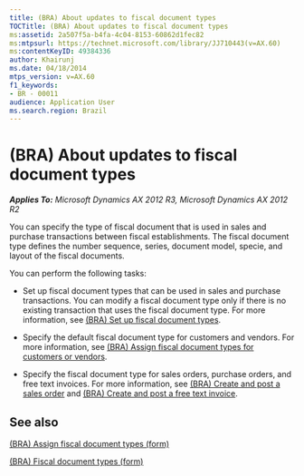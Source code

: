 ```yaml
---
title: (BRA) About updates to fiscal document types
TOCTitle: (BRA) About updates to fiscal document types
ms:assetid: 2a507f5a-b4fa-4c04-8153-60862d1fec82
ms:mtpsurl: https://technet.microsoft.com/library/JJ710443(v=AX.60)
ms:contentKeyID: 49384336
author: Khairunj
ms.date: 04/18/2014
mtps_version: v=AX.60
f1_keywords:
- BR - 00011
audience: Application User
ms.search.region: Brazil
---
```


# (BRA) About updates to fiscal document types 


_**Applies To:** Microsoft Dynamics AX 2012 R3, Microsoft Dynamics AX 2012 R2_

You can specify the type of fiscal document that is used in sales and purchase transactions between fiscal establishments. The fiscal document type defines the number sequence, series, document model, specie, and layout of the fiscal documents.

You can perform the following tasks:

  - Set up fiscal document types that can be used in sales and purchase transactions. You can modify a fiscal document type only if there is no existing transaction that uses the fiscal document type. For more information, see [(BRA) Set up fiscal document types](bra-set-up-fiscal-document-types.md).

  - Specify the default fiscal document type for customers and vendors. For more information, see [(BRA) Assign fiscal document types for customers or vendors](bra-assign-fiscal-document-types-for-customers-or-vendors.md).

  - Specify the fiscal document type for sales orders, purchase orders, and free text invoices. For more information, see [(BRA) Create and post a sales order](bra-create-and-post-a-sales-order.md) and [(BRA) Create and post a free text invoice](bra-create-and-post-a-free-text-invoice.md).

## See also

[(BRA) Assign fiscal document types (form)](https://technet.microsoft.com/library/jj710506\(v=ax.60\))

[(BRA) Fiscal document types (form)](https://technet.microsoft.com/library/jj710551\(v=ax.60\))

  


